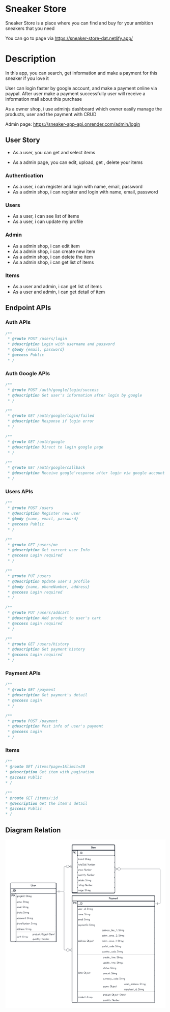 # Sneaker Store

Sneaker Store is a place where you can find and buy for your ambition sneakers that you need

You can go to page via https://sneaker-store-dat.netlify.app/

# Description

In this app, you can search, get information and make a payment for this sneaker if you love it

User can login faster by google account, and make a payment online via paypal. After user make a payment successfully user will receive a information mail about this purchase

As a owner shop, i use adminjs dashboard which owner easily manage the products, user and the payment with CRUD

Admin page: https://sneaker-app-api.onrender.com/admin/login

## User Story

- As a user, you can get and select items

- As a admin page, you can edit, upload, get , delete your items

### Authentication

- As a user, i can register and login with name, email, password
- As a admin shop, i can register and login with name, email, password

### Users

- As a user, i can see list of items
- As a user, i can update my profile

### Admin

- As a admin shop, i can edit item
- As a admin shop, i can create new item
- As a admin shop, i can delete the item
- As a admin shop, i can get list of items

### Items

- As a user and admin, i can get list of items
- As a user and admin, i can get detail of item

## Endpoint APIs

### Auth APIs

```Javascript
/**
 * @route POST /users/login
 * @description Login with username and password
 * @body {email, password}
 * @access Public
 * /
```

### Auth Google APIs

```Javascript
/**
 * @route POST /auth/google/login/success
 * @description Get user's information after login by google
 * /
```

```Javascript
/**
 * @route GET /auth/google/login/failed
 * @description Response if login error
 * /
```

```Javascript
/**
 * @route GET /auth/google
 * @description Direct to login google page
 * /
```

```Javascript
/**
 * @route GET /auth/google/callback
 * @description Receive google'response after login via google account
 * /
```

### Users APIs

```Javascript
/**
 * @route POST /users
 * @description Register new user
 * @body {name, email, password}
 * @access Public
 * /
```

```Javascript
/**
 * @route GET /users/me
 * @description Get current user Info
 * @access Login required
 * /
```

```Javascript
/**
 * @route PUT /users
 * @description Update user's profile
 * @body {name, phoneNumber, address}
 * @access Login required
 * /
```

```Javascript
/**
 * @route PUT /users/addcart
 * @description Add product to user's cart
 * @access Login required
 * /
```

```Javascript
/**
 * @route GET /users/history
 * @description Get payment'history
 * @access Login required
 * /
```

### Payment APIs

```Javascript
/**
 * @route GET /payment
 * @description Get payment's detail
 * @access Login
 * /
```

```Javascript
/**
 * @route POST /payment
 * @description Post info of user's payment
 * @access Login
 * /
```

### Items

```Javascript
/**
* @route GET /items?page=1&limit=20
* @description Get item with pagination
* @access Public
* /
```

```Javascript
/**
* @route GET /items/:id
* @description Get the item's detail
* @access Public
* /
```

## Diagram Relation

![diagram image](./image//sneaker_diagram.png)
